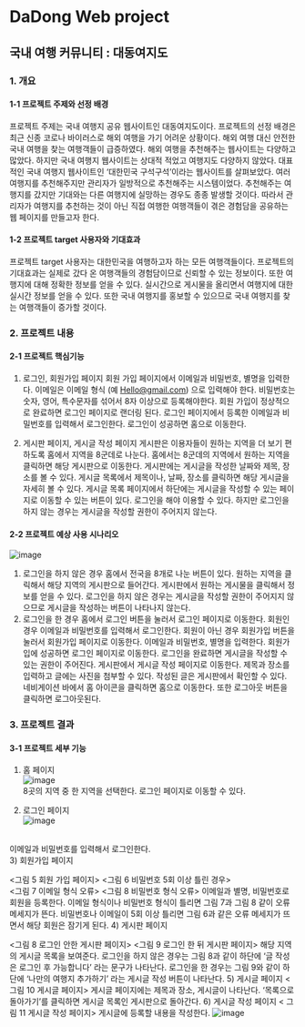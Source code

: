 # DaDong Web project

## 국내 여행 커뮤니티 : 대동여지도
### 1.	개요
#### 1-1	프로젝트 주제와 선정 배경
프로젝트 주제는 국내 여행지 공유 웹사이트인 대동여지도이다. 프로젝트의 선정 배경은 최근 신종 코로나 바이러스로 해외 여행을 가기 어려운 상황이다. 해외 여행 대신 안전한 국내 여행을 찾는 여행객들이 급증하였다. 해외 여행을 추천해주는 웹사이트는 다양하고 많았다. 하지만 국내 여행지 웹사이트는 상대적 적었고 여행지도 다양하지 않았다. 대표적인 국내 여행지 웹사이트인 ‘대한민국 구석구석’이라는 웹사이트를 살펴보았다. 여러 여행지를 추천해주지만 관리자가 일방적으로 추천해주는 시스템이었다. 추천해주는 여행지를 갔지만 기대와는 다른 여행지에 실망하는 경우도 종종 발생할 것이다. 따라서 관리자가 여행지를 추천하는 것이 아닌 직접 여행한 여행객들이 겪은 경험담을 공유하는 웹 페이지를 만들고자 한다.
#### 1-2	프로젝트 target 사용자와 기대효과
프로젝트 target 사용자는 대한민국을 여행하고자 하는 모든 여행객들이다. 프로젝트의 기대효과는 실제로 갔다 온 여행객들의 경험담이므로 신뢰할 수 있는 정보이다. 또한 여행지에 대해 정확한 정보를 얻을 수 있다. 실시간으로 게시물을 올리면서 여행지에 대한 실시간 정보를 얻을 수 있다. 또한 국내 여행지를 홍보할 수 있으므로 국내 여행지를 찾는 여행객들이 증가할 것이다.
### 2.	프로젝트 내용
#### 2-1	프로젝트 핵심기능
1)	로그인, 회원가입 페이지
회원 가입 페이지에서 이메일과 비밀번호, 별명을 입력한다. 이메일은 이메일 형식 (예 Hello@gmail.com) 으로 입력해야 한다. 비밀번호는 숫자, 영어, 특수문자를 섞어서 8자 이상으로 등록해야한다. 회원 가입이 정상적으로 완료하면 로그인 페이지로 랜더링 된다. 로그인 페이지에서 등록한 이메일과 비밀번호를 입력해서 로그인한다. 로그인이 성공하면 홈으로 이동한다.

2)	게시판 페이지, 게시글 작성 페이지
게시판은 이용자들이 원하는 지역을 더 보기 편하도록 홈에서 지역을 8군데로 나눈다. 홈에서는 8군데의 지역에서 원하는 지역을 클릭하면 해당 게시판으로 이동한다. 게시판에는 게시글을 작성한 날짜와 제목, 장소를 볼 수 있다. 게시글 목록에서 제목이나, 날짜, 장소를 클릭하면 해당 게시글을 자세히 볼 수 있다. 게시글 목록 페이지에서 하단에는 게시글을 작성할 수 있는 페이지로 이동할 수 있는 버튼이 있다. 로그인을 해야 이용할 수 있다. 하지만 로그인을 하지 않는 경우는 게시글을 작성할 권한이 주어지지 않는다.

#### 2-2	프로젝트 예상 사용 시나리오
![image](https://user-images.githubusercontent.com/59257758/122200741-48860d00-ced6-11eb-9719-41b77a8e5470.png)
1)	로그인을 하지 않은 경우
홈에서 전국을 8개로 나눈 버튼이 있다. 원하는 지역을 클릭해서 해당 지역의 게시판으로 들어간다. 게시판에서 원하는 게시물을 클릭해서 정보를 얻을 수 있다. 로그인을 하지 않은 경우는 게시글을 작성할 권한이 주어지지 않으므로 게시글을 작성하는 버튼이 나타나지 않는다.
2)	로그인을 한 경우
홈에서 로그인 버튼을 눌러서 로그인 페이지로 이동한다. 회원인 경우 이메일과 비밀번호를 입력해서 로그인한다. 회원이 아닌 경우 회원가입 버튼을 눌러서 회원가입 페이지로 이동한다. 이메일과 비밀번호, 별명을 입력한다. 회원가입에 성공하면 로그인 페이지로 이동한다. 로그인을 완료하면 게시글을 작성할 수 있는 권한이 주어진다. 게시판에서 게시글 작성 페이지로 이동한다. 제목과 장소를 입력하고 글에는 사진을 첨부할 수 있다. 작성된 글은 게시판에서 확인할 수 있다. 네비게이션 바에서 홈 아이콘을 클릭하면 홈으로 이동한다. 또한 로그아웃 버튼을 클릭하면 로그아웃된다.

### 3.	프로젝트 결과
#### 3-1 프로젝트 세부 기능
1)	홈 페이지 <br/>
![image](https://user-images.githubusercontent.com/59257758/122201417-f98ca780-ced6-11eb-811a-afdbc4e1e9d7.png)<br/>
8곳의 지역 중 한 지역을 선택한다. 로그인 페이지로 이동할 수 있다.


2)	로그인 페이지<br/>
![image](https://user-images.githubusercontent.com/59257758/122201340-e4177d80-ced6-11eb-9135-2d5c51f0e6d8.png)
<br/>
이메일과 비밀번호를 입력해서 로그인한다.<br/>
3)	회원가입 페이지
   
<그림 5 회원 가입 페이지>            <그림 6 비밀번호 5회 이상 틀린 경우>   
<그림 7 이메일 형식 오류>             <그림 8 비밀번호 형식 오류>
이메일과 별명, 비밀번호로 회원을 등록한다. 이메일 형식이나 비밀번호 형식이 틀리면 그림 7과 그림 8 같이 오류 메세지가 뜬다. 비밀번호나 이메일이 5회 이상 틀리면 그림 6과 같은 오류 메세지가 뜨면서 해당 회원은 잠기게 된다.
4)	게시판 페이지
   
<그림 8 로그인 안한 게시판 페이지>   <그림 9 로그인 한 뒤 게시판 페이지>
해당 지역의 게시글 목록을 보여준다. 로그인을 하지 않은 경우는 그림 8과 같이 하단에 ‘글 작성은 로그인 후 가능합니다’ 라는 문구가 나타난다. 로그인을 한 경우는 그림 9와 같이 하단에 ‘나만의 여행지 추가하기’ 라는 게시글 작성 버튼이 나타난다.
5)	게시글 페이지
  <그림 10 게시글 페이지>
게시글 페이지에는 제목과 장소, 게시글이 나타난다. ‘목록으로 돌아가기’를 클릭하면 게시글 목록인 게시판으로 돌아간다.
6)	게시글 작성 페이지
  < 그림 11 게시글 작성 페이지>
게시글에 등록할 내용을 작성한다.
![image](https://user-images.githubusercontent.com/59257758/122200948-7a976f00-ced6-11eb-90e5-510155433228.png)
